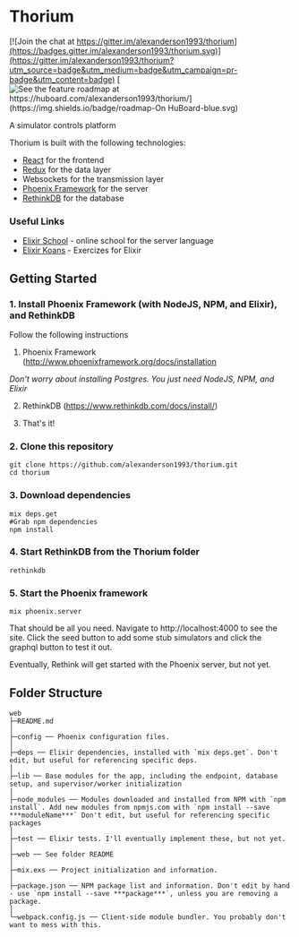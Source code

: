 # Thorium

[![Join the chat at https://gitter.im/alexanderson1993/thorium](https://badges.gitter.im/alexanderson1993/thorium.svg)](https://gitter.im/alexanderson1993/thorium?utm_source=badge&utm_medium=badge&utm_campaign=pr-badge&utm_content=badge)
[![See the feature roadmap at https://huboard.com/alexanderson1993/thorium/](https://img.shields.io/badge/roadmap-On HuBoard-blue.svg)](https://huboard.com/alexanderson1993/thorium/)

A simulator controls platform

Thorium is built with the following technologies:
* [React](https://facebook.github.io/react/) for the frontend
* [Redux](http://redux.js.org/) for the data layer
* Websockets for the transmission layer
* [Phoenix Framework](http://phoenixframework.org/) for the server
* [RethinkDB](https://www.rethinkdb.com/) for the database


### Useful Links
* [Elixir School](http://elixirschool.com/) - online school for the server language
* [Elixir Koans](https://github.com/elixirkoans/elixir-koans) - Exercizes for Elixir


## Getting Started

### 1. Install Phoenix Framework (with NodeJS, NPM, and Elixir), and RethinkDB
Follow the following instructions

1. Phoenix Framework (http://www.phoenixframework.org/docs/installation

*Don't worry about installing Postgres. You just need NodeJS, NPM, and Elixir*

2. RethinkDB (https://www.rethinkdb.com/docs/install/)

3. That's it!

### 2. Clone this repository
```
git clone https://github.com/alexanderson1993/thorium.git
cd thorium
```

### 3. Download dependencies
```
mix deps.get
#Grab npm dependencies
npm install
```

### 4. Start RethinkDB from the Thorium folder
```
rethinkdb
```

### 5. Start the Phoenix framework
```
mix phoenix.server
```

That should be all you need. Navigate to http://localhost:4000 to see the site. Click the seed button to add some stub simulators and click the graphql button to test it out.

Eventually, Rethink will get started with the Phoenix server, but not yet.

## Folder Structure

```
web
├─README.md
│
├─config ── Phoenix configuration files.
│
├─deps ── Elixir dependencies, installed with `mix deps.get`. Don't edit, but useful for referencing specific deps.
│
├─lib ── Base modules for the app, including the endpoint, database setup, and supervisor/worker initialization
│
├─node_modules ── Modules downloaded and installed from NPM with `npm install`. Add new modules from npmjs.com with `npm install --save ***moduleName***` Don't edit, but useful for referencing specific packages
│
├─test ── Elixir tests. I'll eventually implement these, but not yet.
│
├─web ── See folder README
│
├─mix.exs ── Project initialization and information.
│
├─package.json ── NPM package list and information. Don't edit by hand - use `npm install --save ***package***`, unless you are removing a package.
│
└─webpack.config.js ── Client-side module bundler. You probably don't want to mess with this.

```